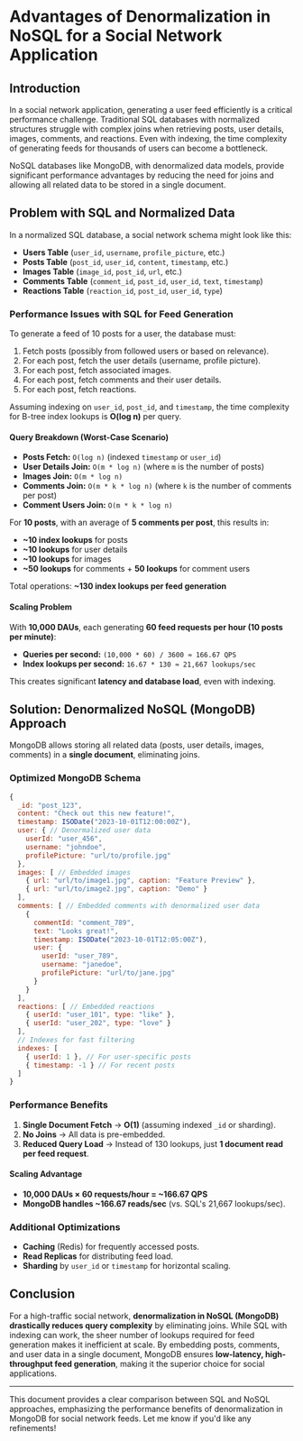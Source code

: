 # **Advantages of Denormalization in NoSQL for a Social Network Application**  

## **Introduction**  
In a social network application, generating a user feed efficiently is a critical performance challenge. Traditional SQL databases with normalized structures struggle with complex joins when retrieving posts, user details, images, comments, and reactions. Even with indexing, the time complexity of generating feeds for thousands of users can become a bottleneck.  

NoSQL databases like MongoDB, with denormalized data models, provide significant performance advantages by reducing the need for joins and allowing all related data to be stored in a single document.  

## **Problem with SQL and Normalized Data**  
In a normalized SQL database, a social network schema might look like this:  

- **Users Table** (`user_id`, `username`, `profile_picture`, etc.)  
- **Posts Table** (`post_id`, `user_id`, `content`, `timestamp`, etc.)  
- **Images Table** (`image_id`, `post_id`, `url`, etc.)  
- **Comments Table** (`comment_id`, `post_id`, `user_id`, `text`, `timestamp`)  
- **Reactions Table** (`reaction_id`, `post_id`, `user_id`, `type`)  

### **Performance Issues with SQL for Feed Generation**  
To generate a feed of 10 posts for a user, the database must:  
1. Fetch posts (possibly from followed users or based on relevance).  
2. For each post, fetch the user details (username, profile picture).  
3. For each post, fetch associated images.  
4. For each post, fetch comments and their user details.  
5. For each post, fetch reactions.  

Assuming indexing on `user_id`, `post_id`, and `timestamp`, the time complexity for B-tree index lookups is **O(log n)** per query.  

#### **Query Breakdown (Worst-Case Scenario)**  
- **Posts Fetch:** `O(log n)` (indexed `timestamp` or `user_id`)  
- **User Details Join:** `O(m * log n)` (where `m` is the number of posts)  
- **Images Join:** `O(m * log n)`  
- **Comments Join:** `O(m * k * log n)` (where `k` is the number of comments per post)  
- **Comment Users Join:** `O(m * k * log n)`  

For **10 posts**, with an average of **5 comments per post**, this results in:  
- **~10 index lookups** for posts  
- **~10 lookups** for user details  
- **~10 lookups** for images  
- **~50 lookups** for comments + **50 lookups** for comment users  

Total operations: **~130 index lookups per feed generation**  

#### **Scaling Problem**  
With **10,000 DAUs**, each generating **60 feed requests per hour (10 posts per minute)**:  
- **Queries per second:** `(10,000 * 60) / 3600 ≈ 166.67 QPS`  
- **Index lookups per second:** `16.67 * 130 ≈ 21,667 lookups/sec`  

This creates significant **latency and database load**, even with indexing.  

## **Solution: Denormalized NoSQL (MongoDB) Approach**  
MongoDB allows storing all related data (posts, user details, images, comments) in a **single document**, eliminating joins.  

### **Optimized MongoDB Schema**  
```javascript
{
  _id: "post_123",
  content: "Check out this new feature!",
  timestamp: ISODate("2023-10-01T12:00:00Z"),
  user: { // Denormalized user data
    userId: "user_456",
    username: "johndoe",
    profilePicture: "url/to/profile.jpg"
  },
  images: [ // Embedded images
    { url: "url/to/image1.jpg", caption: "Feature Preview" },
    { url: "url/to/image2.jpg", caption: "Demo" }
  ],
  comments: [ // Embedded comments with denormalized user data
    {
      commentId: "comment_789",
      text: "Looks great!",
      timestamp: ISODate("2023-10-01T12:05:00Z"),
      user: {
        userId: "user_789",
        username: "janedoe",
        profilePicture: "url/to/jane.jpg"
      }
    }
  ],
  reactions: [ // Embedded reactions
    { userId: "user_101", type: "like" },
    { userId: "user_202", type: "love" }
  ],
  // Indexes for fast filtering
  indexes: [
    { userId: 1 }, // For user-specific posts
    { timestamp: -1 } // For recent posts
  ]
}
```

### **Performance Benefits**  
1. **Single Document Fetch** → **O(1)** (assuming indexed `_id` or sharding).  
2. **No Joins** → All data is pre-embedded.  
3. **Reduced Query Load** → Instead of 130 lookups, just **1 document read per feed request**.  

#### **Scaling Advantage**  
- **10,000 DAUs × 60 requests/hour = ~166.67 QPS**  
- **MongoDB handles ~166.67 reads/sec** (vs. SQL's 21,667 lookups/sec).  

### **Additional Optimizations**  
- **Caching** (Redis) for frequently accessed posts.  
- **Read Replicas** for distributing feed load.  
- **Sharding** by `user_id` or `timestamp` for horizontal scaling.  

## **Conclusion**  
For a high-traffic social network, **denormalization in NoSQL (MongoDB) drastically reduces query complexity** by eliminating joins. While SQL with indexing can work, the sheer number of lookups required for feed generation makes it inefficient at scale. By embedding posts, comments, and user data in a single document, MongoDB ensures **low-latency, high-throughput feed generation**, making it the superior choice for social applications.  

---  
This document provides a clear comparison between SQL and NoSQL approaches, emphasizing the performance benefits of denormalization in MongoDB for social network feeds. Let me know if you'd like any refinements!
